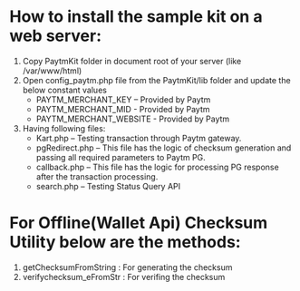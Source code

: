 # How to install the sample kit on a web server:
 1. Copy PaytmKit folder in document root of your server (like /var/www/html)
 2. Open config_paytm.php file from the PaytmKit/lib folder and update the below constant values
    - PAYTM_MERCHANT_KEY – Provided by Paytm
    - PAYTM_MERCHANT_MID - Provided by Paytm
    - PAYTM_MERCHANT_WEBSITE - Provided by Paytm
 3. Having following files:
    - Kart.php – Testing transaction through Paytm gateway.
    - pgRedirect.php – This file has the logic of checksum generation and passing all required parameters to Paytm PG. 
    - callback.php – This file has the logic for processing PG response after the transaction        processing.
    - search.php – Testing Status Query API

# For Offline(Wallet Api) Checksum Utility below are the methods:
  1. getChecksumFromString : For generating the checksum
  2. verifychecksum_eFromStr : For verifing the checksum
  

